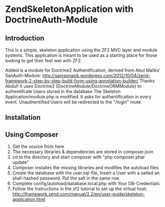 ZendSkeletonApplication with DoctrineAuth-Module
================================================

Introduction
------------
This is a simple, skeleton application using the ZF2 MVC layer and module
systems. This application is meant to be used as a starting place for those
looking to get their feet wet with ZF2.

Added is a module for Doctrine2 Authentification, derived from Abul Maliks' SanAuth-Module:
http://samsonasik.wordpress.com/2012/10/04/zend-framework-2-step-by-step-build-form-using-annotation-builder/
Thanks Abdul!
It uses Doctrine2 (DoctrineModule/DoctrineORMModule) to authentifcate Users stored in the database
The Skeleton Application/module.php is modified. It asks for authentification in every event. 
Unauthentified Users will be redirected to the "/login" route.


Installation
------------

Using Composer
----------------------------

1. Get the source from here
2. The necessary libraries & dependencies are stored in composer.json
3. cd to the directory and start composer with "php composer.phar update"
4. Composer installes the missing libraries and modifies the autoload files
5. Create the database with the user.sql-file, Insert a User with a salted an sha1-hashed password. Put the salt in the same row.
6. Complete config/autoload/database.local.php with Your DB-Credentials
7. Follow the Instructions in the zf2 tutorial to set up the virtual host: http://framework.zend.com/manual/2.2/en/user-guide/skeleton-application.html
